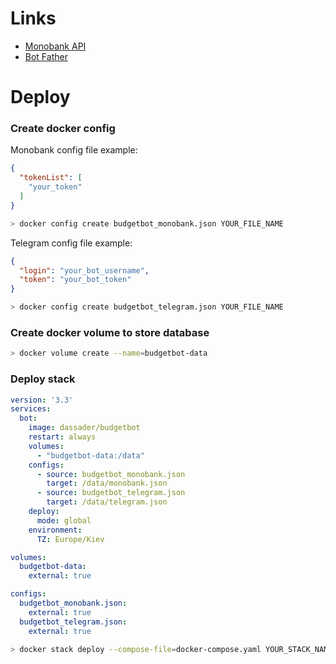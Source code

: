 # Links
- [Monobank API](https://api.monobank.ua/docs/)
- [Bot Father](https://t.me/BotFather)

# Deploy

### Create docker config

Monobank config file example:
```json
{
  "tokenList": [
    "your_token"
  ]
}
```

```bash
> docker config create budgetbot_monobank.json YOUR_FILE_NAME
```

Telegram config file example:
```json
{
  "login": "your_bot_username",
  "token": "your_bot_token"
}
```

```bash
> docker config create budgetbot_telegram.json YOUR_FILE_NAME
```

### Create docker volume to store database

```bash
> docker volume create --name=budgetbot-data
```

### Deploy stack
```yaml
version: '3.3'
services:
  bot:
    image: dassader/budgetbot
    restart: always
    volumes:
      - "budgetbot-data:/data"
    configs:
      - source: budgetbot_monobank.json
        target: /data/monobank.json
      - source: budgetbot_telegram.json
        target: /data/telegram.json
    deploy:
      mode: global
    environment:
      TZ: Europe/Kiev

volumes:
  budgetbot-data:
    external: true

configs:
  budgetbot_monobank.json:
    external: true
  budgetbot_telegram.json:
    external: true
```

```bash
> docker stack deploy --compose-file=docker-compose.yaml YOUR_STACK_NAME
```